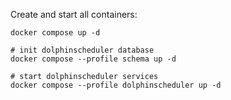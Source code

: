 Create and start all containers:

```
docker compose up -d

# init dolphinscheduler database
docker compose --profile schema up -d

# start dolphinscheduler services
docker compose --profile dolphinscheduler up -d
```

